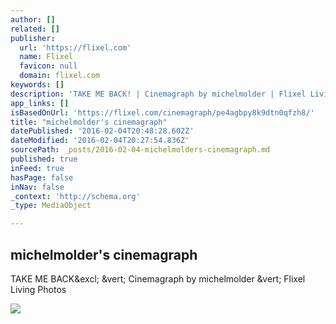 ```yaml
---
author: []
related: []
publisher:
  url: 'https://flixel.com'
  name: Flixel
  favicon: null
  domain: flixel.com
keywords: []
description: 'TAKE ME BACK! | Cinemagraph by michelmolder | Flixel Living Photos'
app_links: []
isBasedOnUrl: 'https://flixel.com/cinemagraph/pe4agbpy8k9dtn0qfzh8/'
title: "michelmolder's cinemagraph"
datePublished: '2016-02-04T20:48:28.602Z'
dateModified: '2016-02-04T20:27:54.836Z'
sourcePath: _posts/2016-02-04-michelmolders-cinemagraph.md
published: true
inFeed: true
hasPage: false
inNav: false
_context: 'http://schema.org'
_type: MediaObject

---
```

<article style=""><h1>michelmolder's cinemagraph</h1><p>TAKE ME BACK&amp;excl; &amp;vert; Cinemagraph by michelmolder &amp;vert; Flixel Living Photos</p><img src="https://flixels.s3.amazonaws.com/flixel/pe4agbpy8k9dtn0qfzh8.thumbnail.jpg?v=1" /></article>